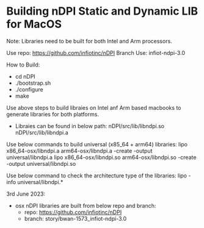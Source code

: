 # Building nDPI Static and Dynamic LIB for MacOS

Note: Libraries need to be built for both Intel and Arm processors.

Use repo: https://github.com/infiotinc/nDPI
Branch Use: infiot-ndpi-3.0

How to Build:
- cd nDPI
- ./bootstrap.sh
- ./configure
- make

Use above steps to build libraies on Intel anf Arm based macbooks to generate libraries for
both platforms.

- Libraies can be found in below path:
    nDPI/src/lib/libndpi.so
    nDPI/src/lib/libndpi.a

Use below commands to build universal (x85_64 + arm64) libraries:
    lipo x86_64-osx/libndpi.a arm64-osx/libndpi.a -create -output universal/libndpi.a
    lipo x86_64-osx/libndpi.so arm64-osx/libndpi.so -create -output universal/libndpi.so 

Use below command to check the architecture type of the libraries:
    lipo -info universal/libndpi.*


3rd June 2023:
- osx nDPI libraries are built from below repo and branch:
    - repo: https://github.com/infiotinc/nDPI
    - branch: story/bwan-1573_infiot-ndpi-3.0
